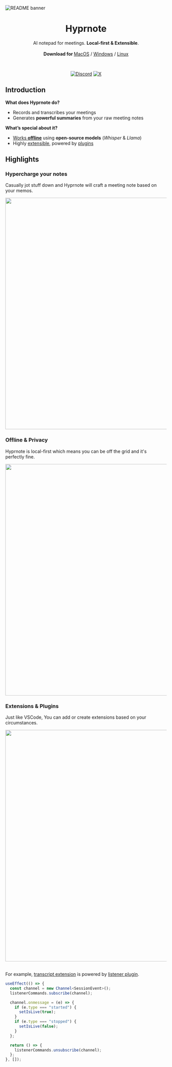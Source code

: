 ![README banner](https://github.com/user-attachments/assets/44ebe793-004e-4313-8e04-2491ab076bea)

<p align="center">
	<h1 align="center"><b>Hyprnote</b></h1>
	<p align="center">
		AI notepad for meetings. <strong>Local-first & Extensible</strong>.
    <br />
    <br />
    <b>Download for </b>
		<a href="https://hyprnote.com/download/macos">MacOS</a> /
		<a href="https://github.com/fastrepl/hyprnote/issues/66">Windows</a> /
		<a href="https://github.com/fastrepl/hyprnote/issues/67">Linux</a>
    <br />
  </p>
</p>
<br/>

<p align="center">
  <a href="https://hyprnote.com/discord" target="_blank"><img src="https://img.shields.io/static/v1?label=Join%20our&message=Discord&color=blue&logo=Discord" alt="Discord"></a>
  <a href="https://x.com/tryhyprnote" target="_blank"><img src="https://img.shields.io/static/v1?label=Follow%20us%20on&message=X&color=black&logo=x" alt="X"></a>
</p>

## Introduction

**What does Hyprnote do?**

- Records and transcribes your meetings  
- Generates **powerful summaries** from your raw meeting notes

**What’s special about it?**

- <ins>Works **offline**</ins> using **open-source models** (_Whisper_ & _Llama_)  
- Highly [extensible](https://docs.hyprnote.com/extensions/), powered by [plugins](https://docs.hyprnote.com/plugins/)

## Highlights

### Hypercharge your notes
Casually jot stuff down and Hyprnote will craft a meeting note based on your memos.

<img src="https://github.com/user-attachments/assets/1615a9f0-7a30-44c1-b142-0d1774a84e89" width="720" />

### Offline & Privacy
Hyprnote is local-first which means you can be off the grid and it's perfectly fine.

<img src="https://github.com/user-attachments/assets/e5014024-3f6a-457a-8f1c-3b183883b782" width="720" />

### Extensions & Plugins
Just like VSCode, You can add or create extensions based on your circumstances.

<img src="https://github.com/user-attachments/assets/341d2e6c-a2c7-432b-95b8-fdc2018838d5" width="720" />

<br />
<br />

For example, [transcript extension](https://docs.hyprnote.com/extensions/transcript.html) is powered by [listener plugin](https://docs.hyprnote.com/plugins/listener.html).

```ts
useEffect(() => {
  const channel = new Channel<SessionEvent>();
  listenerCommands.subscribe(channel);

  channel.onmessage = (e) => {
    if (e.type === "started") {
      setIsLive(true);
    }
    if (e.type === "stopped") {
      setIsLive(false);
    }
  };

  return () => {
    listenerCommands.unsubscribe(channel);
  };
}, []);
```
